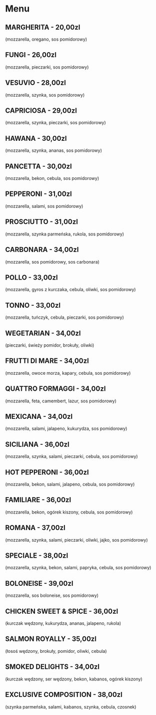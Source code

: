 # Menu

## MARGHERITA - 20,00zl 
(mozzarella, oregano, sos pomidorowy)

## FUNGI - 26,00zl
(mozzarella, pieczarki, sos pomidorowy)

## VESUVIO - 28,00zl 
(mozzarella, szynka, sos pomidorowy)

## CAPRICIOSA - 29,00zl
(mozzarella, szynka, pieczarki, sos pomidorowy)

## HAWANA - 30,00zl
(mozzarella, szynka, ananas, sos pomidorowy)

## PANCETTA - 30,00zl
(mozzarella, bekon, cebula, sos pomidorowy)

## PEPPERONI - 31,00zl
(mozzarella, salami, sos pomidorowy)

## PROSCIUTTO - 31,00zl
(mozzarella, szynka parmeńska, rukola, sos pomidorowy)

## CARBONARA - 34,00zl
(mozzarella, sos pomidorowy, sos carbonara)

## POLLO - 33,00zl
(mozzarella, gyros z kurczaka, cebula, oliwki, sos pomidorowy)

## TONNO - 33,00zl 
(mozzarella, tuńczyk, cebula, pieczarki, sos pomidorowy)

## WEGETARIAN - 34,00zl 
(pieczarki, świeży pomidor, brokuły, oliwki)

## FRUTTI DI MARE - 34,00zl
(mozzarella, owoce morza, kapary, cebula, sos pomidorowy)

## QUATTRO FORMAGGI - 34,00zl
(mozzarella, feta, camembert, lazur, sos pomidorowy)

## MEXICANA - 34,00zl
(mozzarella, salami, jalapeno, kukurydza, sos pomidorowy)

## SICILIANA - 36,00zl
(mozzarella, szynka, salami, pieczarki, cebula, sos pomidorowy)

## HOT PEPPERONI - 36,00zl 
(mozzarella, bekon, salami, jalapeno, cebula, sos pomidorowy)

## FAMILIARE - 36,00zl 
(mozzarella, bekon, ogórek kiszony, cebula, sos pomidorowy)

## ROMANA - 37,00zl
(mozzarella, szynka, salami, pieczarki, oliwki, jajko, sos pomidorowy)

## SPECIALE - 38,00zl
(mozzarella, szynka, bekon, salami, papryka, cebula, sos pomidorowy)

## BOLONEISE - 39,00zl
(mozzarella, sos boloneise, sos pomidorowy)

## CHICKEN SWEET & SPICE - 36,00zl
(kurczak wędzony, kukurydza, ananas, jalapeno, rukola)

## SALMON ROYALLY - 35,00zl
(łosoś wędzony, brokuły, pomidor, oliwki, cebula)

## SMOKED DELIGHTS - 34,00zl
(kurczak wędzony, ser wędzony, bekon, kabanos, ogórek kiszony)

## EXCLUSIVE COMPOSITION - 38,00zl
(szynka parmeńska, salami, kabanos, szynka, cebula, czosnek)
 
